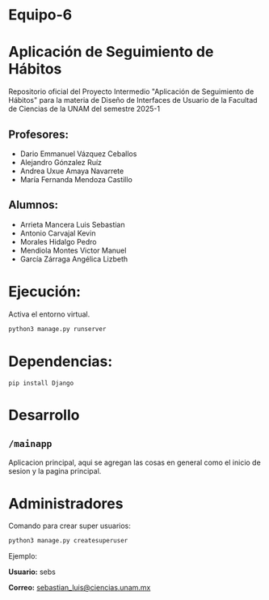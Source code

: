 # Equipo-6

# Aplicación de Seguimiento de Hábitos
Repositorio oficial del Proyecto Intermedio "Aplicación de Seguimiento de Hábitos" para la materia de Diseño de Interfaces de Usuario de la Facultad de Ciencias de la UNAM del semestre 2025-1

## Profesores:

- Dario Emmanuel Vázquez Ceballos
- Alejandro Gónzalez Ruíz
- Andrea Uxue Amaya Navarrete
- María Fernanda Mendoza Castillo

## Alumnos:
- Arrieta Mancera Luis Sebastian
- Antonio Carvajal Kevin
- Morales Hidalgo Pedro
- Mendiola Montes Victor Manuel
- García Zárraga Angélica Lizbeth

# Ejecución:

Activa el entorno virtual.

```bash
python3 manage.py runserver
```

# Dependencias:

    pip install Django

# Desarrollo

## `/mainapp`

Aplicacion principal, aqui se agregan las cosas en general como el inicio de sesion y la pagina principal.

# Administradores

Comando para crear super usuarios:

```bash
python3 manage.py createsuperuser
```

Ejemplo:

**Usuario:** sebs

**Correo:** sebastian_luis@ciencias.unam.mx